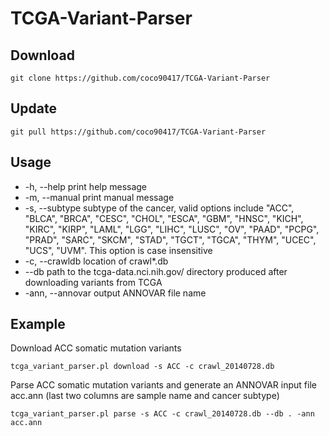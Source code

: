 # TCGA-Variant-Parser
## Download

```
git clone https://github.com/coco90417/TCGA-Variant-Parser
```

## Update

```
git pull https://github.com/coco90417/TCGA-Variant-Parser
```

## Usage
- -h, --help                      print help message   
- -m, --manual                    print manual message
-  -s, --subtype                   subtype of the cancer, valid options include "ACC", "BLCA", "BRCA", "CESC", "CHOL", "ESCA", "GBM", "HNSC", "KICH", "KIRC", "KIRP", "LAML", "LGG", "LIHC", "LUSC", "OV", "PAAD", "PCPG", "PRAD", "SARC", "SKCM", "STAD", "TGCT", "TGCA", "THYM", "UCEC", "UCS", "UVM". This option is case insensitive
-  -c, --crawldb                   location of crawl*.db
- --db                            path to the tcga-data.nci.nih.gov/ directory produced after downloading variants from TCGA
- -ann, --annovar                 output ANNOVAR file name

## Example
Download ACC somatic mutation variants
```
tcga_variant_parser.pl download -s ACC -c crawl_20140728.db
```
Parse ACC somatic mutation variants and generate an ANNOVAR input file acc.ann (last two columns are sample name and cancer subtype)
```
tcga_variant_parser.pl parse -s ACC -c crawl_20140728.db --db . -ann acc.ann 
```
